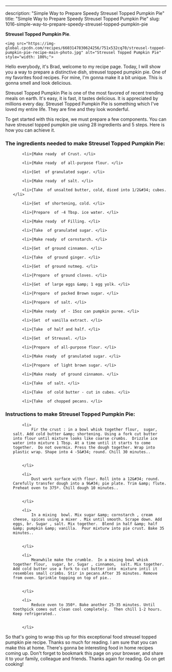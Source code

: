 ---
description: "Simple Way to Prepare Speedy Streusel Topped Pumpkin Pie"
title: "Simple Way to Prepare Speedy Streusel Topped Pumpkin Pie"
slug: 1016-simple-way-to-prepare-speedy-streusel-topped-pumpkin-pie

<p>
	<strong>Streusel Topped Pumpkin Pie</strong>. 
	
</p>
<p>
	
	<img src="https://img-global.cpcdn.com/recipes/6603147830624256/751x532cq70/streusel-topped-pumpkin-pie-recipe-main-photo.jpg" alt="Streusel Topped Pumpkin Pie" style="width: 100%;">
	
	
</p>
<p>
	Hello everybody, it's Brad, welcome to my recipe page. Today, I will show you a way to prepare a distinctive dish, streusel topped pumpkin pie. One of my favorites food recipes. For mine, I'm gonna make it a bit unique. This is gonna smell and look delicious.
</p>
	
<p>
	Streusel Topped Pumpkin Pie is one of the most favored of recent trending meals on earth. It's easy, it is fast, it tastes delicious. It is appreciated by millions every day. Streusel Topped Pumpkin Pie is something which I've loved my entire life. They are fine and they look wonderful.
</p>
<p>
	
</p>

<p>
To get started with this recipe, we must prepare a few components. You can have streusel topped pumpkin pie using 28 ingredients and 5 steps. Here is how you can achieve it.
</p>

<h3>The ingredients needed to make Streusel Topped Pumpkin Pie:</h3>

<ol>
	
		<li>{Make ready  of Crust. </li>
	
		<li>{Make ready  of all-purpose flour. </li>
	
		<li>{Get  of granulated sugar. </li>
	
		<li>{Make ready  of salt. </li>
	
		<li>{Take  of unsalted butter, cold, diced into 1/2&#34; cubes. </li>
	
		<li>{Get  of shortening, cold. </li>
	
		<li>{Prepare  of -4 Tbsp. ice water. </li>
	
		<li>{Make ready  of Filling. </li>
	
		<li>{Take  of granulated sugar. </li>
	
		<li>{Make ready  of cornstarch. </li>
	
		<li>{Get  of ground cinnamon. </li>
	
		<li>{Take  of ground ginger. </li>
	
		<li>{Get  of ground nutmeg. </li>
	
		<li>{Prepare  of ground cloves. </li>
	
		<li>{Get  of large eggs &amp; 1 egg yolk. </li>
	
		<li>{Prepare  of packed Brown sugar. </li>
	
		<li>{Prepare  of salt. </li>
	
		<li>{Make ready  of - 15oz can pumpkin puree. </li>
	
		<li>{Get  of vanilla extract. </li>
	
		<li>{Take  of half and half. </li>
	
		<li>{Get  of Streusel. </li>
	
		<li>{Prepare  of all-purpose flour. </li>
	
		<li>{Make ready  of granulated sugar. </li>
	
		<li>{Prepare  of light brown sugar. </li>
	
		<li>{Make ready  of ground cinnamon. </li>
	
		<li>{Take  of salt. </li>
	
		<li>{Take  of cold butter - cut in cubes. </li>
	
		<li>{Take  of chopped pecans. </li>
	
</ol>
<p>
	
</p>

<h3>Instructions to make Streusel Topped Pumpkin Pie:</h3>

<ol>
	
		<li>
			Fir the crust : in a bowl whisk together flour,  sugar, salt. Add cold butter &amp; shortening. Using a fork cut butter into flour until mixture looks like coarse crumbs.  Drizzle ice water into mixture 1 Tbsp. At a time until it starts to come together.  Do not overmix. Press the dough together. Wrap into plastic wrap. Shape into 4 -5&#34; round. Chill 30 minutes..
			
			
		</li>
	
		<li>
			Dust work surface with flour. Roll into a 12&#34; round. Carefully transfer dough into a 9&#34; pie plate. Trim &amp; flute. Preheat oven to 375º. Chill dough 10 minutes..
			
			
		</li>
	
		<li>
			In a mixing  bowl. Mix sugar &amp; cornstarch , cream cheese, spices using a mixer . Mix until smooth. Scrape down. Add eggs, br. Sugar , salt. Mix together.  Blend in half &amp; half &amp; pumpkin &amp; vanilla.  Pour mixturw into pie crust. Bake 35 minutes..
			
			
		</li>
	
		<li>
			Meanwhile make the crumble.  In a mixing bowl whisk together flour,  sugar, br. Sugar , cinnamon,  salt. Mix together.  Add cold butter use a fork to cut butter into  mixture intil it resembles small crimbs. Stir in pecans.After 35 minutes. Remove from oven. Sprinkle topping on top of pie..
			
			
		</li>
	
		<li>
			Reduce oven to 350º. Bake another 25-35 minutes. Until toothpick comes out clean cool completely.  Then chill 1-2 hours. Keep refrigerated..
			
			
		</li>
	
</ol>

<p>
	
</p>

<p>
	So that's going to wrap this up for this exceptional food streusel topped pumpkin pie recipe. Thanks so much for reading. I am sure that you can make this at home. There's gonna be interesting food in home recipes coming up. Don't forget to bookmark this page on your browser, and share it to your family, colleague and friends. Thanks again for reading. Go on get cooking!
</p>
